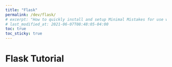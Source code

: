 ```yaml
---
title: "Flask"
permalink: /dev/flask/
# excerpt: "How to quickly install and setup Minimal Mistakes for use with GitHub Pages."
# last_modified_at: 2021-06-07T08:48:05-04:00
toc: true
toc_sticky: true
---
```


# Flask Tutorial
